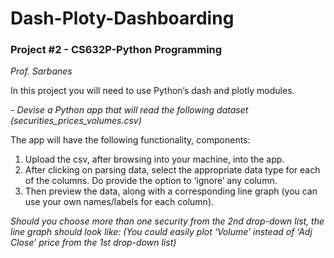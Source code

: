 # Dash-Ploty-Dashboarding

### Project #2 - CS632P-Python Programming
*Prof. Sarbanes*


In this project you will need to use Python’s dash and plotly modules.

*- Devise a Python app that will read the following dataset (securities_prices_volumes.csv)*

The app will have the following functionality, components:
1. Upload the csv, after browsing into your machine, into the app.
2. After clicking on parsing data, select the appropriate data type for each of the columns. Do provide the option to ‘ignore’ any column.
3. Then preview the data, along with a corresponding line graph (you can use your own names/labels for each column).

*Should you choose more than one security from the 2nd drop-down list, the line graph should look like:
(You could easily plot ‘Volume’ instead of ‘Adj Close’ price from the 1st drop-down list)*
